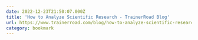 ```yaml
---
date: 2022-12-23T21:50:07.000Z
title: 'How to Analyze Scientific Research - TrainerRoad Blog'
url: https://www.trainerroad.com/blog/how-to-analyze-scientific-research/
category: bookmark
---
```

